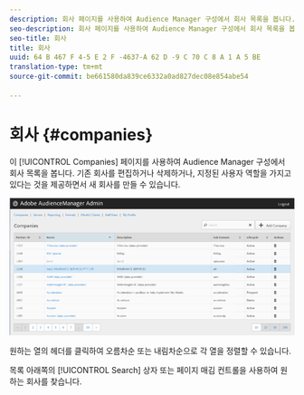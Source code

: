 ```yaml
---
description: 회사 페이지를 사용하여 Audience Manager 구성에서 회사 목록을 봅니다. 기존 회사를 편집하거나 삭제하거나, 지정된 사용자 역할을 가지고 있다는 것을 제공하면서 새 회사를 만들 수 있습니다.
seo-description: 회사 페이지를 사용하여 Audience Manager 구성에서 회사 목록을 봅니다. 기존 회사를 편집하거나 삭제하거나, 지정된 사용자 역할을 가지고 있다는 것을 제공하면서 새 회사를 만들 수 있습니다.
seo-title: 회사
title: 회사
uuid: 64 B 467 F 4-5 E 2 F -4637-A 62 D -9 C 70 C 8 A 1 A 5 BE
translation-type: tm+mt
source-git-commit: be661580da839ce6332a0ad827dec08e854abe54

---
```



# 회사 {#companies}

이 [!UICONTROL Companies] 페이지를 사용하여 Audience Manager 구성에서 회사 목록을 봅니다. 기존 회사를 편집하거나 삭제하거나, 지정된 사용자 역할을 가지고 있다는 것을 제공하면서 새 회사를 만들 수 있습니다.

![](assets/companies.png)

원하는 열의 헤더를 클릭하여 오름차순 또는 내림차순으로 각 열을 정렬할 수 있습니다.

목록 아래쪽의 [!UICONTROL Search] 상자 또는 페이지 매김 컨트롤을 사용하여 원하는 회사를 찾습니다.
